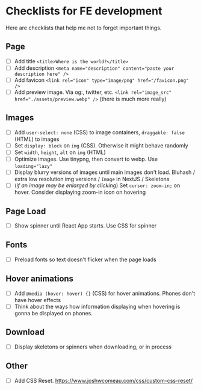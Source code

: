 # Checklists for FE development

Here are checklists that help me not to forget important things.

## Page

- [ ] Add title `<title>Where is the world?</title>`
- [ ] Add description `<meta name="description" content="paste your description here" />`
- [ ] Add favicon `<link rel="icon" type="image/png" href="/favicon.png" />`
- [ ] Add preview image. Via og:, twitter, etc. `<link rel="image_src" href="./assets/preview.webp" />` (there is much more really)

## Images

- [ ] Add `user-select: none` (CSS) to image containers, `draggable: false` (HTML) to images
- [ ] Set `display: block` on `img` (CSS). Otherwise it might behave randomly 
- [ ] Set `width`, `height`, `alt`  on `img` (HTML)
- [ ] Optimize images. Use tinypng, then convert to webp. Use `loading="lazy"`
- [ ] Display blurry versions of images until main images don't load. Bluhash / extra low resolution img versions / `Image` in NextJS / Skeletons
- [ ] (_if an image may be enlarged by clicking_) Set `cursor: zoom-in;` on hover. Consider displaying zoom-in icon on hovering

## Page Load

- [ ] Show spinner until React App starts. Use CSS for spinner

## Fonts
- [ ] Preload fonts so text doesn't flicker when the page loads

## Hover animations

- [ ] Add `@media (hover: hover) {}` (CSS) for hover animations. Phones don't have hover effects
- [ ] Think about the ways how information displaying when hovering is gonna be displayed on phones.

## Download

- [ ] Display skeletons or spinners when downloading, or in process

## Other
- [ ] Add CSS Reset. https://www.joshwcomeau.com/css/custom-css-reset/

